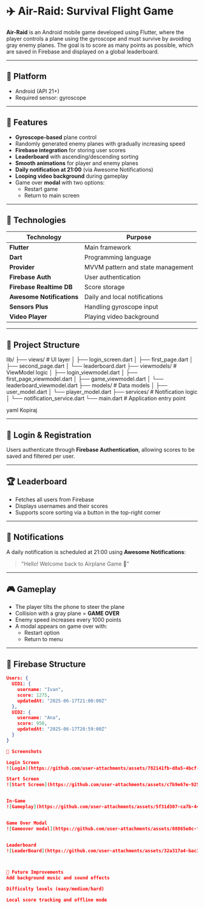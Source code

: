# ✈️ Air-Raid: Survival Flight Game

**Air-Raid** is an Android mobile game developed using Flutter, where the player controls a plane using the gyroscope and must survive by avoiding gray enemy planes. The goal is to score as many points as possible, which are saved in Firebase and displayed on a global leaderboard.

---

## 📱 Platform

- Android (API 21+)
- Required sensor: gyroscope

---

## 🚀 Features

- **Gyroscope-based** plane control
- Randomly generated enemy planes with gradually increasing speed
- **Firebase integration** for storing user scores
- **Leaderboard** with ascending/descending sorting
- **Smooth animations** for player and enemy planes
- **Daily notification at 21:00** (via Awesome Notifications)
- **Looping video background** during gameplay
- Game over **modal** with two options:
  - Restart game
  - Return to main screen

---

## 🧠 Technologies

| Technology              | Purpose                                |
|-------------------------|----------------------------------------|
| **Flutter**             | Main framework                         |
| **Dart**                | Programming language                   |
| **Provider**            | MVVM pattern and state management      |
| **Firebase Auth**       | User authentication                    |
| **Firebase Realtime DB**| Score storage                          |
| **Awesome Notifications**| Daily and local notifications         |
| **Sensors Plus**        | Handling gyroscope input               |
| **Video Player**        | Playing video background               |

---

## 📂 Project Structure

lib/
├── views/ # UI layer
│ ├── login_screen.dart
│ ├── first_page.dart
│ ├── second_page.dart
│ └── leaderboard.dart
├── viewmodels/ # ViewModel logic
│ ├── login_viewmodel.dart
│ ├── first_page_viewmodel.dart
│ ├── game_viewmodel.dart
│ └── leaderboard_viewmodel.dart
├── models/ # Data models
│ ├── user_model.dart
│ └── player_model.dart
├── services/ # Notification logic
│ └── notification_service.dart
└── main.dart # Application entry point

yaml
Kopiraj

---

## 🔐 Login & Registration

Users authenticate through **Firebase Authentication**, allowing scores to be saved and filtered per user.

---

## 🏆 Leaderboard

- Fetches all users from Firebase
- Displays usernames and their scores
- Supports score sorting via a button in the top-right corner

---

## 🔔 Notifications

A daily notification is scheduled at 21:00 using **Awesome Notifications**:
> "Hello! Welcome back to Airplane Game 🚀"

---

## 🎮 Gameplay

- The player tilts the phone to steer the plane
- Collision with a gray plane = **GAME OVER**
- Enemy speed increases every 1000 points
- A modal appears on game over with:
  - Restart option
  - Return to menu

---

## 💾 Firebase Structure

```json
Users: {
  UID1: {
    username: "Ivan",
    score: 1275,
    updatedAt: "2025-06-17T21:00:00Z"
  },
  UID2: {
    username: "Ana",
    score: 950,
    updatedAt: "2025-06-17T20:59:00Z"
  }
}

📸 Screenshots

Login Screen
![Login](https://github.com/user-attachments/assets/782141fb-d8a5-4bcf-843e-deffaf4010b4)

Start Screen
![Start Screen](https://github.com/user-attachments/assets/c7b9e67e-925f-4312-8c62-154bb84224ed)


In-Game
![Gameplay](https://github.com/user-attachments/assets/5f31d307-ca7b-4482-bc23-535b945e729f)


Game Over Modal
![Gameover modal](https://github.com/user-attachments/assets/08865e0c-f15e-40ca-9d84-6c3c1661c79c)


Leaderboard
![LeaderBoard](https://github.com/user-attachments/assets/32a317a4-bac3-4f0b-9e75-7781fb16a209)



🔮 Future Improvements
Add background music and sound effects

Difficulty levels (easy/medium/hard)

Local score tracking and offline mode
